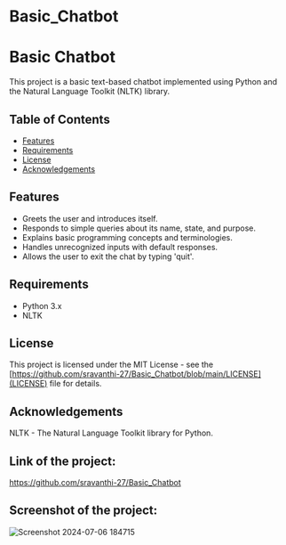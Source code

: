 # Basic_Chatbot
# Basic Chatbot

This project is a basic text-based chatbot implemented using Python and the Natural Language Toolkit (NLTK) library. 

## Table of Contents

- [Features](#features)
- [Requirements](#requirements)
- [License](#license)
- [Acknowledgements](#acknowledgements)

## Features

- Greets the user and introduces itself.
- Responds to simple queries about its name, state, and purpose.
- Explains basic programming concepts and terminologies.
- Handles unrecognized inputs with default responses.
- Allows the user to exit the chat by typing 'quit'.

## Requirements

- Python 3.x
- NLTK

## License

This project is licensed under the MIT License - see the [https://github.com/sravanthi-27/Basic_Chatbot/blob/main/LICENSE](LICENSE) file for details.

## Acknowledgements

NLTK - The Natural Language Toolkit library for Python.

## Link of the project:

https://github.com/sravanthi-27/Basic_Chatbot

## Screenshot of the project:

![Screenshot 2024-07-06 184715](https://github.com/sravanthi-27/Basic_Chatbot/assets/170450054/520f5d4e-3bf7-4c65-a93a-854e60bfb33b)

